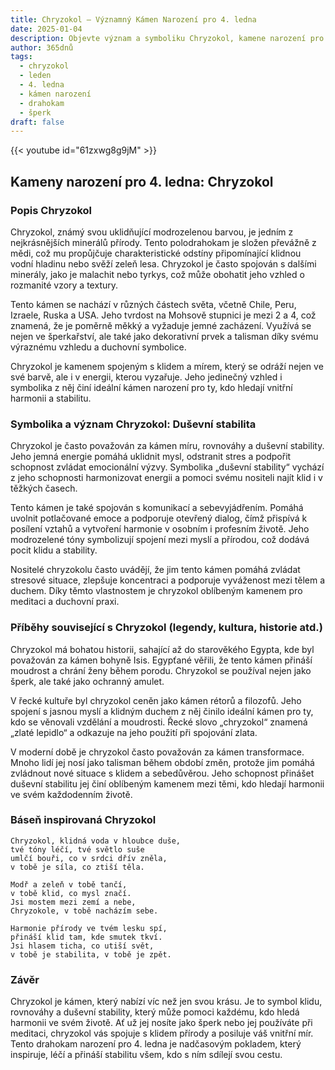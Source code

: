 ```yaml
---
title: Chryzokol – Významný Kámen Narození pro 4. ledna
date: 2025-01-04
description: Objevte význam a symboliku Chryzokol, kamene narození pro 4. ledna, který symbolizuje Duševní stabilita. Přečtěte si legendy a inspirující příběhy.
author: 365dnů
tags:
  - chryzokol
  - leden
  - 4. ledna
  - kámen narození
  - drahokam
  - šperk
draft: false
---
```


{{< youtube id="61zxwg8g9jM" >}}

## Kameny narození pro 4. ledna: Chryzokol

### Popis Chryzokol

Chryzokol, známý svou uklidňující modrozelenou barvou, je jedním z nejkrásnějších minerálů přírody. Tento polodrahokam je složen převážně z mědi, což mu propůjčuje charakteristické odstíny připomínající klidnou vodní hladinu nebo svěží zeleň lesa. Chryzokol je často spojován s dalšími minerály, jako je malachit nebo tyrkys, což může obohatit jeho vzhled o rozmanité vzory a textury.

Tento kámen se nachází v různých částech světa, včetně Chile, Peru, Izraele, Ruska a USA. Jeho tvrdost na Mohsově stupnici je mezi 2 a 4, což znamená, že je poměrně měkký a vyžaduje jemné zacházení. Využívá se nejen ve šperkařství, ale také jako dekorativní prvek a talisman díky svému výraznému vzhledu a duchovní symbolice.

Chryzokol je kamenem spojeným s klidem a mírem, který se odráží nejen ve své barvě, ale i v energii, kterou vyzařuje. Jeho jedinečný vzhled i symbolika z něj činí ideální kámen narození pro ty, kdo hledají vnitřní harmonii a stabilitu.

### Symbolika a význam Chryzokol: Duševní stabilita

Chryzokol je často považován za kámen míru, rovnováhy a duševní stability. Jeho jemná energie pomáhá uklidnit mysl, odstranit stres a podpořit schopnost zvládat emocionální výzvy. Symbolika „duševní stability“ vychází z jeho schopnosti harmonizovat energii a pomoci svému nositeli najít klid i v těžkých časech.

Tento kámen je také spojován s komunikací a sebevyjádřením. Pomáhá uvolnit potlačované emoce a podporuje otevřený dialog, čímž přispívá k posílení vztahů a vytvoření harmonie v osobním i profesním životě. Jeho modrozelené tóny symbolizují spojení mezi myslí a přírodou, což dodává pocit klidu a stability.

Nositelé chryzokolu často uvádějí, že jim tento kámen pomáhá zvládat stresové situace, zlepšuje koncentraci a podporuje vyváženost mezi tělem a duchem. Díky těmto vlastnostem je chryzokol oblíbeným kamenem pro meditaci a duchovní praxi.

### Příběhy související s Chryzokol (legendy, kultura, historie atd.)

Chryzokol má bohatou historii, sahající až do starověkého Egypta, kde byl považován za kámen bohyně Isis. Egypťané věřili, že tento kámen přináší moudrost a chrání ženy během porodu. Chryzokol se používal nejen jako šperk, ale také jako ochranný amulet.

V řecké kultuře byl chryzokol ceněn jako kámen rétorů a filozofů. Jeho spojení s jasnou myslí a klidným duchem z něj činilo ideální kámen pro ty, kdo se věnovali vzdělání a moudrosti. Řecké slovo „chryzokol“ znamená „zlaté lepidlo“ a odkazuje na jeho použití při spojování zlata.

V moderní době je chryzokol často považován za kámen transformace. Mnoho lidí jej nosí jako talisman během období změn, protože jim pomáhá zvládnout nové situace s klidem a sebedůvěrou. Jeho schopnost přinášet duševní stabilitu jej činí oblíbeným kamenem mezi těmi, kdo hledají harmonii ve svém každodenním životě.

### Báseň inspirovaná Chryzokol

```
Chryzokol, klidná voda v hloubce duše,  
tvé tóny léčí, tvé světlo suše  
umlčí bouři, co v srdci dřív zněla,  
v tobě je síla, co ztiší těla.  

Modř a zeleň v tobě tančí,  
v tobě klid, co mysl značí.  
Jsi mostem mezi zemí a nebe,  
Chryzokole, v tobě nacházím sebe.  

Harmonie přírody ve tvém lesku spí,  
přináší klid tam, kde smutek tkví.  
Jsi hlasem ticha, co utiší svět,  
v tobě je stabilita, v tobě je zpět.  
```

### Závěr

Chryzokol je kámen, který nabízí víc než jen svou krásu. Je to symbol klidu, rovnováhy a duševní stability, který může pomoci každému, kdo hledá harmonii ve svém životě. Ať už jej nosíte jako šperk nebo jej používáte při meditaci, chryzokol vás spojuje s klidem přírody a posiluje váš vnitřní mír. Tento drahokam narození pro 4. ledna je nadčasovým pokladem, který inspiruje, léčí a přináší stabilitu všem, kdo s ním sdílejí svou cestu.